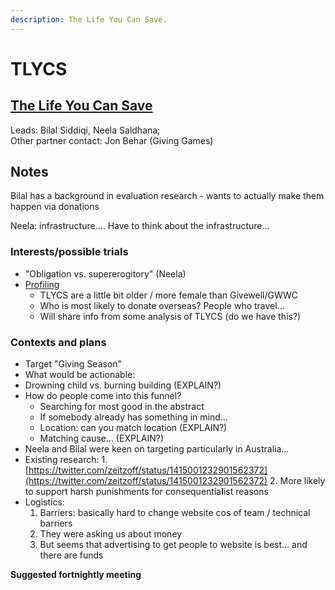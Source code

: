 ```yaml
---
description: The Life You Can Save.
---
```


# TLYCS

## [The Life You Can Save ](https://www.thelifeyoucansave.org/)

Leads: Bilal Siddiqi, Neela Saldhana;  
Other partner contact: Jon Behar \(Giving Games\)

## Notes

Bilal has a background in evaluation research - wants to actually make them happen via donations

Neela: infrastructure…. Have to think about the infrastructure…

### Interests/possible trials

* "Obligation vs. supererogitory" \(Neela\)
* [Profiling](../profiling-and-segmentation/profiling-discussion.md)
  * TLYCS are a little bit older / more female than Givewell/GWWC
  * Who is most likely to donate overseas? People who travel…
  * Will share info from some analysis of TLYCS \(do we have this?\)

### Contexts and plans

* Target "Giving Season"
* What would be actionable:
* Drowning child vs. burning building \(EXPLAIN?\)
* How do people come into this funnel?
  * Searching for most good in the abstract
  * If somebody already has something in mind… 
  * Location: can you match location \(EXPLAIN?\)
  * Matching cause… \(EXPLAIN?\)
* Neela and Bilal were keen on targeting particularly in Australia...
* Existing research: 1. [https://twitter.com/zeitzoff/status/1415001232901562372](https://twitter.com/zeitzoff/status/1415001232901562372) 2. More likely to support harsh punishments for consequentia**l**ist reasons
* Logistics: 
  1. Barriers: basically hard to change website cos of team / technical barriers
  2. They were asking us about money
  3. But seems that advertising to get people to website is best… and there are funds

**Suggested fortnightly meeting**



